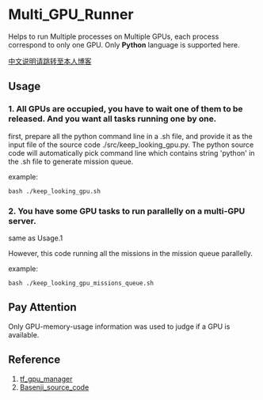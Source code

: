 # Multi_GPU_Runner
Helps to run Multiple processes on Multiple GPUs, each process correspond to only one GPU. Only **Python** language is supported here.

[中文说明请跳转至本人博客](https://www.cnblogs.com/acm-icpcer/p/13679508.html)

## Usage

### 1. All GPUs are occupied, you have to wait one of them to be released. And you want all tasks running one by one.

first, prepare all the python command line in a .sh file, and provide it as the input file of the source code ./src/keep_looking_gpu.py. The python source code will automatically pick command line which contains string 'python' in the .sh file to generate mission queue.

example:

```
bash ./keep_looking_gpu.sh
```

### 2. You have some GPU tasks to run parallelly on a multi-GPU server.

same as Usage.1

However, this code running all the missions in the mission queue parallelly.

example:

```
bash ./keep_looking_gpu_missions_queue.sh
```

## Pay Attention

Only GPU-memory-usage information was used to judge if a GPU is available.

## Reference
1. [tf_gpu_manager](https://github.com/QuantumLiu/tf_gpu_manager)
2. [Basenji_source_code](https://github.com/calico/basenji/blob/master/basenji/util.py)
